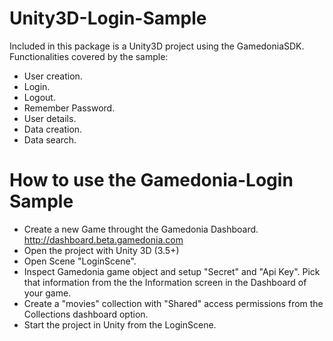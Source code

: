 Unity3D-Login-Sample
====================

Included in this package is a Unity3D project using the GamedoniaSDK. Functionalities covered by the sample:

- User creation.
- Login.
- Logout.
- Remember Password.
- User details.
- Data creation.
- Data search.

How to use the Gamedonia-Login Sample
=====================================

- Create a new Game throught the Gamedonia Dashboard. http://dashboard.beta.gamedonia.com
- Open the project with Unity 3D (3.5+)
- Open Scene "LoginScene".
- Inspect Gamedonia game object and setup "Secret" and "Api Key". Pick that information from the the Information screen in the Dashboard of your game.
- Create a "movies" collection with "Shared" access permissions from the Collections dashboard option.
- Start the project in Unity from the LoginScene.
